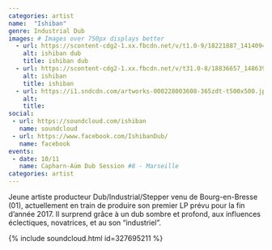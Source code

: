 ```yaml
---
categories: artist
name:  "Ishiban"
genre: Industrial Dub
images: # Images over 750px displays better
  - url: https://scontent-cdg2-1.xx.fbcdn.net/v/t1.0-9/18221887_1414094981980417_923718092654856780_n.jpg?oh=108e7f047d06a90c4c1c15897ae59918&oe=5A0014C0
    alt: ishiban dub
    title: ishiban dub
  - url: https://scontent-cdg2-1.xx.fbcdn.net/v/t31.0-8/18836657_1486398474732430_5585879448062217794_o.jpg?oh=ee8ac01ad4999120e184db36451722ed&oe=59CF53BC
    alt: ishiban
    title: ishiban
  - url: https://i1.sndcdn.com/artworks-000228003608-365zdt-t500x500.jpg
    alt:
    title:
social:
 - url: https://soundcloud.com/ishiban
   name: soundcloud
 - url: https://www.facebook.com/IshibanDub/
   name: facebook
events:
 - date: 10/11
   name: Capharn-Aüm Dub Session #8 - Marseille
categories: artist
---
```

Jeune artiste producteur Dub/Industrial/Stepper venu de Bourg-en-Bresse (01), actuellement en train de produire son premier LP prévu pour la fin d’année 2017. Il surprend grâce à un dub sombre et profond, aux influences éclectiques, novatrices, et au son “industriel”.

{% include soundcloud.html id=327695211 %}
